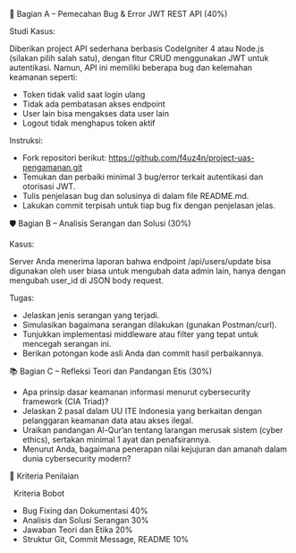 🔧 Bagian A – Pemecahan Bug \& Error JWT REST API (40%)

Studi Kasus:

Diberikan project API sederhana berbasis CodeIgniter 4 atau Node.js (silakan pilih salah satu), dengan fitur CRUD menggunakan JWT untuk autentikasi. Namun, API ini memiliki beberapa bug dan kelemahan keamanan seperti:

* Token tidak valid saat login ulang
* Tidak ada pembatasan akses endpoint
* User lain bisa mengakses data user lain
* Logout tidak menghapus token aktif



Instruksi:

* Fork repositori berikut: https://github.com/f4uz4n/project-uas-pengamanan.git
* Temukan dan perbaiki minimal 3 bug/error terkait autentikasi dan otorisasi JWT.
* Tulis penjelasan bug dan solusinya di dalam file README.md.
* Lakukan commit terpisah untuk tiap bug fix dengan penjelasan jelas.



🛡️ Bagian B – Analisis Serangan dan Solusi (30%)

Kasus:

Server Anda menerima laporan bahwa endpoint /api/users/update bisa digunakan oleh user biasa untuk mengubah data admin lain, hanya dengan mengubah user\_id di JSON body request.



Tugas:

* Jelaskan jenis serangan yang terjadi.
* Simulasikan bagaimana serangan dilakukan (gunakan Postman/curl).
* Tunjukkan implementasi middleware atau filter yang tepat untuk mencegah serangan ini.
* Berikan potongan kode asli Anda dan commit hasil perbaikannya.



📚 Bagian C – Refleksi Teori dan Pandangan Etis (30%)

* Apa prinsip dasar keamanan informasi menurut cybersecurity framework (CIA Triad)?
* Jelaskan 2 pasal dalam UU ITE Indonesia yang berkaitan dengan pelanggaran keamanan data atau akses ilegal.
* Uraikan pandangan Al-Qur’an tentang larangan merusak sistem (cyber ethics), sertakan minimal 1 ayat dan penafsirannya.
* Menurut Anda, bagaimana penerapan nilai kejujuran dan amanah dalam dunia cybersecurity modern?



💯 Kriteria Penilaian

&nbsp;	Kriteria			Bobot

* Bug Fixing dan Dokumentasi		40%
* Analisis dan Solusi Serangan		30%
* Jawaban Teori dan Etika		20%
* Struktur Git, Commit Message, README	10%
